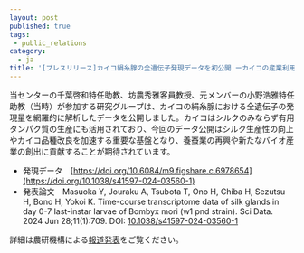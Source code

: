 ```yaml
---
layout: post
published: true
tags:
 - public_relations
category:
  - ja
title: '[プレスリリース]カイコ絹糸腺の全遺伝子発現データを初公開 ーカイコの産業利用拡大に期待ー'
---
```

当センターの千葉啓和特任助教、坊農秀雅客員教授、元メンバーの小野浩雅特任助教（当時）が参加する研究グループは、カイコの絹糸腺における全遺伝子の発現量を網羅的に解析したデータを公開しました。カイコはシルクのみならず有用タンパク質の生産にも活用されており、今回のデータ公開はシルク生産性の向上やカイコ品種改良を加速する重要な基盤となり、養蚕業の再興や新たなバイオ産業の創出に貢献することが期待されています。<br />

*  発現データ　[https://doi.org/10.6084/m9.figshare.c.6978654](https://doi.org/10.1038/s41597-024-03560-1)
*  発表論文　Masuoka Y, Jouraku A, Tsubota T, Ono H, Chiba H, Sezutsu H, Bono H, Yokoi K. Time-course transcriptome data of silk glands in day 0-7 last-instar larvae of Bombyx mori (w1 pnd strain). Sci Data. 2024 Jun 28;11(1):709. DOI: [10.1038/s41597-024-03560-1](https://doi.org/10.1038/s41597-024-03560-1)

詳細は農研機構による[報道発表](https://www.naro.go.jp/publicity_report/press/laboratory/nias/169149.html)をご覧ください。
